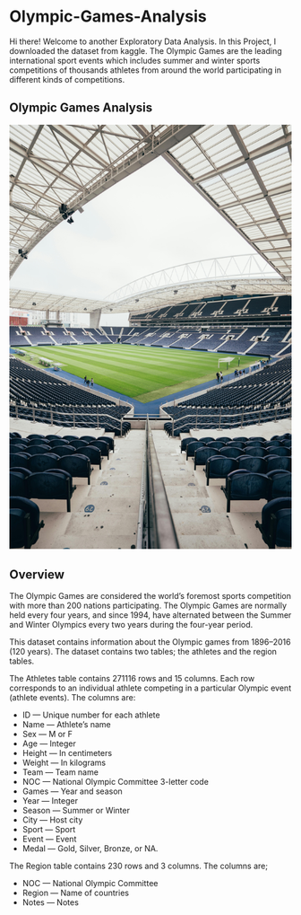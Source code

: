 # Olympic-Games-Analysis
Hi there! Welcome to another Exploratory Data Analysis. In this Project, I downloaded the dataset from kaggle. The Olympic Games are the leading international sport events which includes summer and winter sports competitions of thousands athletes from around the world participating in different kinds of competitions.
## Olympic Games Analysis
![](olympic.jpg)
## Overview
The Olympic Games are considered the world’s foremost sports competition with more than 200 nations participating. The Olympic Games are normally held every four years, and since 1994, have alternated between the Summer and Winter Olympics every two years during the four-year period.

This dataset contains information about the Olympic games from 1896–2016 (120 years). The dataset contains two tables; the athletes and the region tables.

The Athletes table contains 271116 rows and 15 columns. Each row corresponds to an individual athlete competing in a particular Olympic event (athlete events). The columns are:

- ID — Unique number for each athlete
- Name — Athlete’s name
- Sex — M or F
- Age — Integer
- Height — In centimeters
- Weight — In kilograms
- Team — Team name
- NOC — National Olympic Committee 3-letter code
- Games — Year and season
- Year — Integer
- Season — Summer or Winter
- City — Host city
- Sport — Sport
- Event — Event
- Medal — Gold, Silver, Bronze, or NA.
  
The Region table contains 230 rows and 3 columns. The columns are;
- NOC — National Olympic Committee 
- Region — Name of countries
- Notes — Notes
